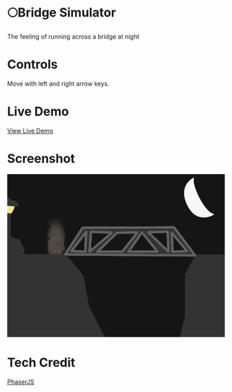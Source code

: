 # 🌕Bridge Simulator

The feeling of running across a bridge at night

# Controls

Move with left and right arrow keys. 

# Live Demo

[View Live Demo](#)

# Screenshot

[![](./screenshot.png)](#)

# Tech Credit

[PhaserJS](https://phaser.io/)

